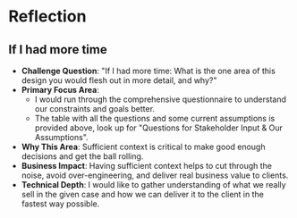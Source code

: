 # Reflection

## If I had more time
- **Challenge Question**: "If I had more time: What is the one area of this design you would flesh out in more detail, and why?"
- **Primary Focus Area**: 
  - I would run through the comprehensive questionnaire to understand our constraints and goals better.
  - The table with all the questions and some current assumptions is provided above, look up for "Questions for Stakeholder Input & Our Assumptions".
- **Why This Area**: Sufficient context is critical to make good enough decisions and get the ball rolling.
- **Business Impact**: Having sufficient context helps to cut through the noise, avoid over-engineering, and deliver real business value to clients.
- **Technical Depth**: I would like to gather understanding of what we really sell in the given case and how we can deliver it to the client in the fastest way possible.

<!-- ## AI coding assistance
- **Challenge Question**: "AI coding assistance: If you used tools like Copilot or ChatGPT to help generate the OpenAPI spec or other parts of the design, what worked well and what did not?"
- **What Worked Well**: [What worked well when using AI tools? What specific use cases were most effective?]
- **What Didn't Work**: [What didn't work well or required manual intervention? What were the limitations?]
- **Quality Impact**: [How did AI assistance impact the quality and speed of the design? What were the trade-offs?]
- **Best Practices**: [What patterns emerged for effective AI tool usage? What would you recommend to others?]
- **Tool Selection**: [Which AI tools were most valuable for different aspects of the design? Why?] -->
